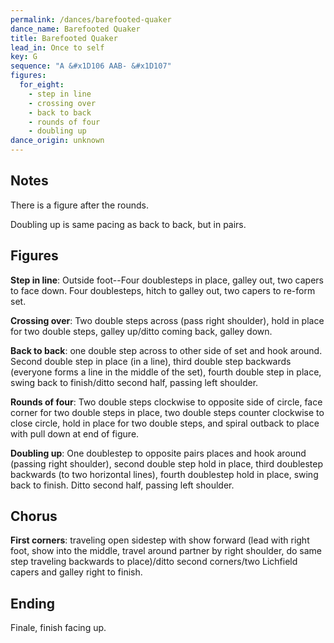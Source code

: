 ```yaml
---
permalink: /dances/barefooted-quaker
dance_name: Barefooted Quaker
title: Barefooted Quaker
lead_in: Once to self
key: G
sequence: "A &#x1D106 AAB- &#x1D107"
figures:
  for_eight:
    - step in line
    - crossing over
    - back to back
    - rounds of four
    - doubling up
dance_origin: unknown
---
```



## Notes

There is a figure after the rounds.

Doubling up is same pacing as back to back, but in pairs.

## Figures

**Step in line**:
Outside foot--Four doublesteps in place, galley
out, two capers to face down. Four doublesteps,
hitch to galley out, two capers to re-form set.


**Crossing over**:
Two double steps across (pass right shoulder),
hold in place for two double steps, galley
up/ditto coming back, galley down.


**Back to back**:
one double step across to other side of set and
hook around.  Second double step in place (in a
line), third double step backwards (everyone forms
a line in the middle of the set), fourth double
step in place, swing back to finish/ditto second
half, passing left shoulder.


**Rounds of four**:
Two double steps clockwise to opposite side of
circle, face corner for two double steps in place,
two double steps counter clockwise to close
circle, hold in place for two double steps, and
spiral outback to place with pull down at end of
figure.


**Doubling up**:
One doublestep to opposite pairs places and hook
around (passing right shoulder), second double
step hold in place, third doublestep backwards (to
two horizontal lines), fourth doublestep hold in
place, swing back to finish. Ditto second half,
passing left shoulder.

## Chorus

**First corners**: traveling open sidestep with show
forward (lead with right foot, show into the
middle, travel around partner by right shoulder,
do same step traveling backwards to place)/ditto
second corners/two Lichfield capers and galley
right to finish.

## Ending

Finale, finish facing up.
